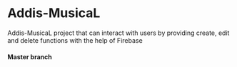 # Addis-MusicaL
Addis-MusicaL project that can interact with users by providing create, edit and delete functions with the help of Firebase
#### Master branch
